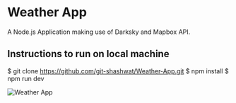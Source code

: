 # Weather App
A Node.js Application making use of Darksky and Mapbox API.

## Instructions to run on local machine
$ git clone https://github.com/git-shashwat/Weather-App.git
$ npm install
$ npm run dev

![Weather App](/img/weather-ss.jpg)